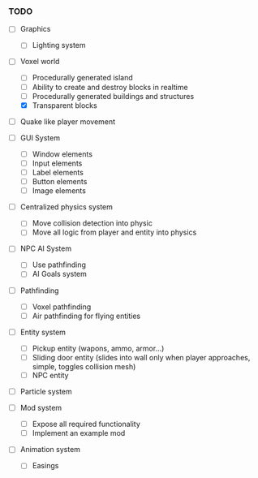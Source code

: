 ### TODO

* [ ] Graphics
  * [ ] Lighting system

* [ ] Voxel world
  * [ ] Procedurally generated island
  * [ ] Ability to create and destroy blocks in realtime
  * [ ] Procedurally generated buildings and structures
  * [x] Transparent blocks

* [ ] Quake like player movement

* [ ] GUI System
  * [ ] Window elements
  * [ ] Input elements
  * [ ] Label elements
  * [ ] Button elements
  * [ ] Image elements

* [ ] Centralized physics system
  * [ ] Move collision detection into physic
  * [ ] Move all logic from player and entity into physics

* [ ] NPC AI System
  * [ ] Use pathfinding
  * [ ] AI Goals system

* [ ] Pathfinding
  * [ ] Voxel pathfinding
  * [ ] Air pathfinding for flying entities

* [ ] Entity system
  * [ ] Pickup entity (wapons, ammo, armor...)
  * [ ] Sliding door entity (slides into wall only when player approaches, simple, toggles collision mesh)
  * [ ] NPC entity

* [ ] Particle system

* [ ] Mod system
  * [ ] Expose all required functionality
  * [ ] Implement an example mod
  
* [ ] Animation system
  * [ ] Easings

